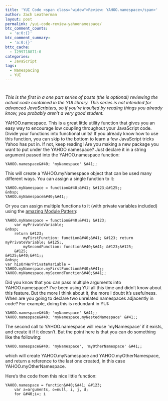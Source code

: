 ```yaml
---
title: 'YUI Code <span class="widow">Review: YAHOO.namespace</span>'
author: Zach Leatherman
layout: post
permalink: /yui-code-review-yahoonamespace/
btc_comment_counts:
  - 'a:0:{}'
btc_comment_summary:
  - 'a:0:{}'
bttc_cache:
  - 1299718871:0
categories:
  - JavaScript
tags:
  - Namespacing
  - YUI
---
```

# 

*This is the first in a one part series of posts (the is optional) reviewing the actual code contained in the YUI library. This series is not intended for advanced JavaScripters, so if you’re insulted by reading things you already know, you probably aren’t a very good student.*

YAHOO.namespace. This is a great little utility function that gives you an easy way to encourage low coupling throughout your JavaScript code. Divide your functions into functional units! If you already know how to use this function, you can skip to the bottom to learn a few JavaScript tricks Yahoo has put in. If not, keep reading! Are you making a new package you want to put under the YAHOO namespace? Just declare it in a string argument passed into the YAHOO.namespace function:

    YAHOO.namespace&#40; 'myNamespace' &#41;;

This will create a YAHOO.myNamespace object that can be used many different ways. You can assign a single function to it:

    YAHOO.myNamespace = function&#40;&#41; &#123;&#125;;
    &nbsp;
    YAHOO.myNamespace&#40;&#41;;

Or you can assign multiple functions to it (with private variables included) using the [amazing Module Pattern][1]:

 [1]: http://yuiblog.com/blog/2007/06/12/module-pattern/

    YAHOO.myNamespace = function&#40;&#41; &#123;
    	var myPrivateVariable;
    &nbsp;
    	return &#123;
    		myFirstFunction: function&#40;&#41; &#123; return myPrivateVariable; &#125;,
    		mySecondFunction: function&#40;&#41; &#123;&#125;
    	&#125;
    &#125;&#40;&#41;;
    &nbsp;
    var hisOrHerPrivateVariable = YAHOO.myNamespace.myFirstFunction&#40;&#41;;
    YAHOO.myNamespace.mySecondFunction&#40;&#41;;

Did you know that you can pass multiple arguments into YAHOO.namespace? I’ve been using YUI all this time and didn’t know about this feature. But the more I think about it, the more I doubt it’s usefulness. When are you going to declare two unrelated namespaces adjacently in code? For example, doing this is redundant in YUI:

    YAHOO.namespace&#40; 'myNamespace' &#41;;
    YAHOO.namespace&#40; 'myNamespace.myNestedNamespace' &#41;;

The second call to YAHOO.namespace will reuse ‘myNamespace’ if it exists, and create it if it doesn’t. But the point here is that you can do something like the following:

    YAHOO.namespace&#40; 'myNamespace', 'myOtherNamespace' &#41;;

which will create YAHOO.myNamespace and YAHOO.myOtherNamespace, and return a reference to the last one created, in this case YAHOO.myOtherNamespace.

Here’s the code from this nice little function:

    YAHOO.namespace = function&#40;&#41; &#123;
        var a=arguments, o=null, i, j, d;
        for &#40;i=; i
